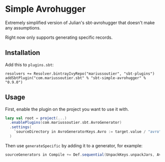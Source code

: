 # Simple Avrohugger

Extremely simplified version of Julian's sbt-avrohugger that doesn't make any assumptions.

Right now only supports generating specific records.

## Installation

Add this to `plugins.sbt`:

```
resolvers += Resolver.bintrayIvyRepo("mariussoutier", "sbt-plugins")
addSbtPlugin("com.mariussoutier.sbt" % "sbt-simple-avrohugger" % "0.9.0")
```

## Usage

First, enable the plugin on the project you want to use it with.

```scala
lazy val root = project(...)
  .enablePlugins(com.mariussoutier.sbt.AvroGenerator)
  .settings(
    `sourceDirectory in AvroGeneratorKeys.Avro := target.value / "avro" `
  )
```

Then use `generateSpecific` by adding it to a generator, for example:

```scala
sourceGenerators in Compile += Def.sequential(UnpackKeys.unpackJars, AvroGeneratorKeys.generateSpecific)
```
